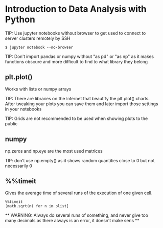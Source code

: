 # Introduction to Data Analysis with Python

TIP: Use jupyter notebooks without browser to get used to connect to server clusters remotely by SSH

	$ jupyter notebook --no-browser

TIP: Don't import pandas or numpy without "as pd" or "as np" as it makes functions obscure and more difficult to find to what library they belong

## plt.plot()

Works with lists or numpy arrays

TIP: There are libraries on the Internet that beautify the plt.plot() charts. After tweaking your plots you can save them and later import those settings in your notebooks

TIP: Grids are not recommended to be used when showing plots to the public

## numpy

np.zeros and np.eye are the most used matrices

TIP: don't use np.empty() as it shows random quantities close to 0 but not necessarily 0

## %%timeit

Gives the average time of several runs of the execution of one given cell.

	%%timeit
	[math.sqrt(n) for n in plist]

** WARNING: Always do several runs of something, and never give too many decimals as there always is an error, it doesn't make sens **


